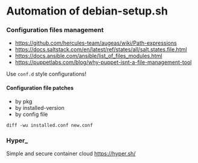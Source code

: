 # Automation of debian-setup.sh

### Configuration files management

- https://github.com/hercules-team/augeas/wiki/Path-expressions
- https://docs.saltstack.com/en/latest/ref/states/all/salt.states.file.html
- https://docs.ansible.com/ansible/list_of_files_modules.html
- https://puppetlabs.com/blog/why-puppet-isnt-a-file-management-tool

Use `conf.d` style configurations!


#### Configuration file patches

- by pkg
- by installed-version
- by config file

`diff -wu installed.conf new.conf`

### Hyper_

Simple and secure container cloud https://hyper.sh/
